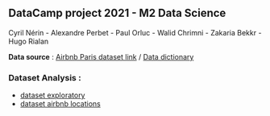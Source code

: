 ## DataCamp project 2021 - M2 Data Science 

Cyril Nérin - Alexandre Perbet - Paul Orluc - Walid Chrimni - Zakaria Bekkr - Hugo Rialan

**Data source** : [Airbnb Paris dataset link](http://insideairbnb.com/get-the-data.html) / [Data dictionary](https://docs.google.com/spreadsheets/d/1iWCNJcSutYqpULSQHlNyGInUvHg2BoUGoNRIGa6Szc4/edit#gid=982310896)

### Dataset Analysis : 
- [dataset exploratory](airbnb_data_exp.html)
- [dataset airbnb locations](map.html)

